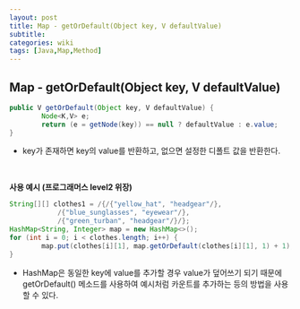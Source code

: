 ```yaml
---
layout: post
title: Map - getOrDefault(Object key, V defaultValue)
subtitle: 
categories: wiki
tags: [Java,Map,Method]
---
```


## Map - getOrDefault(Object key, V defaultValue)
```java
public V getOrDefault(Object key, V defaultValue) {
		Node<K,V> e;
		return (e = getNode(key)) == null ? defaultValue : e.value;
}
```
- key가 존재하면 key의 value를 반환하고, 없으면 설정한 디폴트 값을 반환한다.
<br/>


**사용 예시 (프로그래머스 level2 위장)**
```java
String[][] clothes1 = /{/{"yellow_hat", "headgear"/}, 
			/{"blue_sunglasses", "eyewear"/}, 
			/{"green_turban", "headgear"/}/};
HashMap<String, Integer> map = new HashMap<>();
for (int i = 0; i < clothes.length; i++) {
		map.put(clothes[i][1], map.getOrDefault(clothes[i][1], 1) + 1);
}
```
- HashMap은 동일한 key에 value를 추가할 경우 value가 덮어쓰기 되기 때문에 getOrDefault() 메소드를 사용하여 예시처럼 카운트를 추가하는 등의 방법을 사용할 수 있다.